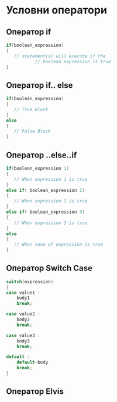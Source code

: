 # Условни оператори

## Оператор if

```c++
if(boolean_expression)
{
   // statement(s) will execute if the 
           // boolean expression is true
}
```


## Оператор if.. else

```c++
if(boolean_expression)
{
   // True Block
}
else
{
   // False Block
}
```

## Оператор ..else..if

```c++
if(boolean_expression 1)
{
   // When expression 1 is true
}
else if( boolean_expression 2)
{
   // When expression 2 is true
}
else if( boolean_expression 3)
{
   // When expression 3 is true
}
else 
{
   // When none of expression is true
}
```

## Оператор Switch Case

```c++
switch(expression)
{
case value1 : 
    body1
    break;

case value2 : 
    body2
    break;

case value3 : 
    body3
    break;

default :
    default-body
    break;  
}
```

## Оператор Elvis

